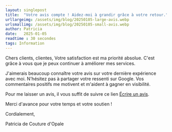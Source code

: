 ```yaml
---
layout: singlepost
title:  "Votre avis compte ! Aidez-moi à grandir grâce à votre retour."
urllargeimg: /assets/img/blog/20250105-large-avis.webp
urlsmallimg: /assets/img/blog/20250105-small-avis.webp
author: Patricia
date:   2025-01-05
readtime : 30 secondes
tags: Information
---
```

Chers clients, clientes,
Votre satisfaction est ma priorité absolue. C'est grâce à vous que je peux continuer à améliorer mes services.

J'aimerais beaucoup connaître votre avis sur votre dernière expérience avec moi. N'hésitez pas à partager votre ressenti sur Google. Vos commentaires positifs me motivent et m'aident à gagner en visibilité.

Pour me laisser un avis, il vous suffit de suivre ce lien [Écrire un avis](https://g.page/r/CZ20PV8dhUQSEBI/review).

Merci d'avance pour votre temps et votre soutien !

Cordialement,

Patricia de Couture d'Opale


